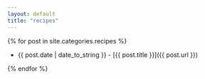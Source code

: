 ```yaml
---
layout: default
title: "recipes"
---
```


{% for post in site.categories.recipes %}

- {{ post.date | date_to_string }} - [{{ post.title }}]({{ post.url }})

{% endfor %}
